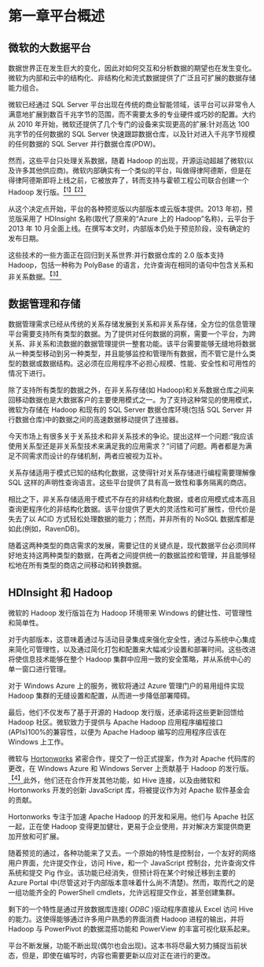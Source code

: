 # 第一章平台概述

## 微软的大数据平台

数据世界正在发生巨大的变化，因此对如何交互和分析数据的期望也在发生变化。微软为内部和云中的结构化、非结构化和流式数据提供了广泛且可扩展的数据存储能力组合。

微软已经通过 SQL Server 平台出现在传统的商业智能领域，该平台可以非常令人满意地扩展到数百千兆字节的范围，而不需要太多的专业硬件或巧妙的配置。大约从 2010 年开始，微软还提供了几个专门的设备来实现更高的扩展:针对高达 100 兆字节的任何数据的 SQL Server 快速跟踪数据仓库，以及针对进入千兆字节规模的任何数据的 SQL Server 并行数据仓库(PDW)。

然而，这些平台只处理关系数据，随着 Hadoop 的出现，开源运动超越了微软(以及许多其他供应商)。微软内部确实有一个类似的平台，叫做得律阿德斯，但是在得律阿德斯即将上线之前，它被放弃了，转而支持与霍顿工程公司联合创建一个 Hadoop 发行版。[<sup>【1】</sup>](12.html#_ftn1)[<sup>【2】</sup>](12.html#_ftn2)

从这个决定点开始，平台的各种预览版以内部版本或云版本提供。2013 年初，预览版采用了 HDInsight 名称(取代了原来的“Azure 上的 Hadoop”名称)，云平台于 2013 年 10 月全面上线。在撰写本文时，内部版本仍处于预览阶段，没有确定的发布日期。

这些技术的一些方面正在回归到关系世界:并行数据仓库的 2.0 版本支持 Hadoop，包括一种称为 PolyBase 的语言，允许查询在相同的语句中包含关系和非关系数据。[<sup>【3】</sup>](12.html#_ftn3)

## 数据管理和存储

数据管理需求已经从传统的关系存储发展到关系和非关系存储，全方位的信息管理平台需要支持所有类型的数据。为了提供对任何数据的洞察，需要一个平台，为跨关系、非关系和流数据的数据管理提供一整套功能。该平台需要能够无缝地将数据从一种类型移动到另一种类型，并且能够监控和管理所有数据，而不管它是什么类型的数据或数据结构。这必须在应用程序不必担心规模、性能、安全性和可用性的情况下进行。

除了支持所有类型的数据之外，在非关系存储(如 Hadoop)和关系数据仓库之间来回移动数据也是大数据客户的主要使用模式之一。为了支持这种常见的使用模式，微软为存储在 Hadoop 和现有的 SQL Server 数据仓库环境(包括 SQL Server 并行数据仓库)中的数据之间的高速数据移动提供了连接器。

今天市场上有很多关于关系技术和非关系技术的争论。提出这样一个问题:“我应该使用关系型还是非关系型技术来满足我的应用需求？”问错了问题。两者都是为满足不同需求而设计的存储机制，两者应被视为互补。

关系存储适用于模式已知的结构化数据，这使得针对关系存储进行编程需要理解像 SQL 这样的声明性查询语言。这些平台提供了具有高一致性和事务隔离的商店。

相比之下，非关系存储适用于模式不存在的非结构化数据，或者应用模式成本高且查询更程序化的非结构化数据。该平台提供了更大的灵活性和可扩展性，但代价是失去了以 ACID 方式轻松处理数据的能力；然而，并非所有的 NoSQL 数据库都是如此(例如，RavenDB)。

随着这两种类型的商店需求的发展，需要记住的关键点是，现代数据平台必须同样好地支持这两种类型的数据，在两者之间提供统一的数据监控和管理，并且能够轻松地在所有类型的商店之间移动和转换数据。

## HDInsight 和 Hadoop

微软的 Hadoop 发行版旨在为 Hadoop 环境带来 Windows 的健壮性、可管理性和简单性。

对于内部版本，这意味着通过与活动目录集成来强化安全性，通过与系统中心集成来简化可管理性，以及通过简化打包和配置来大幅减少设置和部署时间。这些改进将使信息技术能够在整个 Hadoop 集群中应用一致的安全策略，并从系统中心的单一窗口进行管理。

对于 Windows Azure 上的服务，微软将通过 Azure 管理门户的易用组件实现 Hadoop 集群的无缝设置和配置，从而进一步降低部署障碍。

最后，他们不仅发布了基于开源的 Hadoop 发行版，还承诺将这些更新回馈给 Hadoop 社区。微软致力于提供与 Apache Hadoop 应用程序编程接口(APIs)100%的兼容性，以便为 Apache Hadoop 编写的应用程序应该在 Windows 上工作。

微软与 [Hortonworks](http://www.hortonworks.com/) 紧密合作，提交了一份正式提案，作为对 Apache 代码库的更改，在 Windows Azure 和 Windows Server 上贡献基于 Hadoop 的发行版。[<sup>【4】</sup>](12.html#_ftn4)此外，他们还在合作开发其他功能，如 Hive 连接，以及由微软和 Hortonworks 开发的创新 JavaScript 库，将被提议作为对 Apache 软件基金会的贡献。

Hortonworks 专注于加速 Apache Hadoop 的开发和采用。他们与 Apache 社区一起，正在使 Hadoop 变得更加健壮，更易于企业使用，并对解决方案提供商更加开放和可扩展。

随着预览的通过，各种功能来了又去。一个原始的特性是控制台，一个友好的网络用户界面，允许提交作业，访问 Hive，和一个 JavaScript 控制台，允许查询文件系统和提交 Pig 作业。该功能已经消失，但预计将在某个时候迁移到主要的 Azure Portal 中(尽管这对于内部版本意味着什么尚不清楚)。然而，取而代之的是一组功能齐全的 PowerShell cmdlets，允许远程提交作业，甚至创建集群。

剩下的一个特性是通过开放数据库连接( *ODBC* )驱动程序直接从 Excel 访问 Hive 的能力。这使得能够通过许多用户熟悉的界面消费 Hadoop 进程的输出，并将 Hadoop 与 PowerPivot 的数据混搭功能和 PowerView 的丰富可视化联系起来。

平台不断发展，功能不断出现(偶尔也会出现)。这本书将尽最大努力捕捉当前状态，但是，即使在编写时，内容也需要更新以应对正在进行的更改。